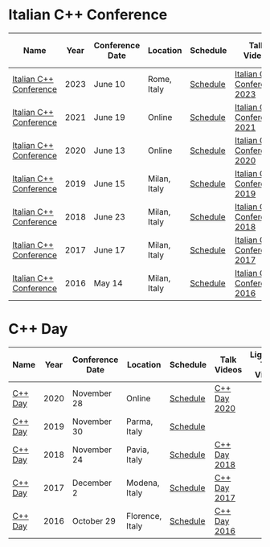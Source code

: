 # Italian C++ Conference

| Name | Year | Conference<br>Date | Location | Schedule | Talk Videos | Lightning<br>Talk Videos | Slides | Video Channel |
|---|---|---|---|---|---|---|---|---|
| [Italian C++ Conference](https://italiancpp.org/itcppcon23) | 2023 | June 10 | Rome, Italy | [Schedule](https://italiancpp.github.io/con23/) | [Italian C++ Conference 2023](https://www.youtube.com/playlist?list=PLsCm1Hs016LWmLbXL7in73BgB9AhMrfDa) | --- | [Slides](https://github.com/italiancpp/itcppcon23) | [YouTube](https://www.youtube.com/c/ItalianCppCommunity) |
| [Italian C++ Conference](https://italiancpp.github.io/) | 2021 | June 19 | Online | [Schedule](https://italiancpp.github.io/) | [Italian C++ Conference 2021](https://www.youtube.com/playlist?list=PLsCm1Hs016LV9BRKIqrNWEXfa5ggpiyki) | | [Slides](https://github.com/italiancpp/itcppcon21) | [YouTube](https://www.youtube.com/c/ItalianCppCommunity) |
| [Italian C++ Conference](https://italiancpp.org/eventi/2020-06-13-itcppcon20/) | 2020 | June 13 | Online | [Schedule](https://italiancpp.org/eventi/2020-06-13-itcppcon20/#agenda) | [Italian C++ Conference 2020](https://www.youtube.com/playlist?list=PLsCm1Hs016LWIjOrEftUA42ZwxsF30vZB) | | [Slides](https://github.com/italiancpp/itcppcon20) | [YouTube](https://www.youtube.com/c/ItalianCppCommunity) |
| [Italian C++ Conference](https://italiancpp.org/eventi/2019-06-15-itcppcon19/) | 2019 | June 15 | Milan, Italy | [Schedule](https://italiancpp.org/eventi/2019-06-15-itcppcon19/#agenda) | [Italian C++ Conference 2019](https://www.youtube.com/playlist?list=PLsCm1Hs016LU5PDVL3Hxgtuim_IIN4ajw) | | [Slides](https://github.com/italiancpp/itcppcon19) | [YouTube](https://www.youtube.com/c/ItalianCppCommunity) |
| [Italian C++ Conference](https://italiancpp.org/eventi/2018-06-23-itcppcon18/) | 2018 | June 23 | Milan, Italy | [Schedule](https://italiancpp.org/eventi/2018-06-23-itcppcon18/#agenda) | [Italian C++ Conference 2018](https://www.youtube.com/playlist?list=PLsCm1Hs016LW0zKJBvemhJ0YWIF1Fezd6) | | [Slides](https://github.com/italiancpp/itcppcon18) | [YouTube](https://www.youtube.com/c/ItalianCppCommunity) |
| [Italian C++ Conference](https://italiancpp.org/eventi/2017-06-17-itcppcon17/) | 2017 | June 17 | Milan, Italy | [Schedule](https://italiancpp.org/eventi/2017-06-17-itcppcon17/#agenda) | [Italian C++ Conference 2017](https://www.youtube.com/playlist?list=PLsCm1Hs016LWoGAOd9wKvdb1fEqj2olBz) | | [Slides](https://github.com/italiancpp/itcppcon17) | [YouTube](https://www.youtube.com/c/ItalianCppCommunity) |
| [Italian C++ Conference](https://italiancpp.org/eventi/2016-05-14-itcppcon16/) | 2016 | May 14 | Milan, Italy | [Schedule](https://italiancpp.org/eventi/2016-05-14-itcppcon16/#agenda) | [Italian C++ Conference 2016](https://www.youtube.com/playlist?list=PLsCm1Hs016LUOIdOmvp2cOgMuaQlPsVZK) | | | [YouTube](https://www.youtube.com/c/ItalianCppCommunity) |

# C++ Day

| Name | Year | Conference<br>Date | Location | Schedule | Talk Videos | Lightning<br>Talk Videos | Slides | Video Channel |
|---|---|---|---|---|---|---|---|---|
| [C++ Day](https://www.italiancpp.org/) | 2020 | November 28 | Online | [Schedule](https://italiancpp.org/eventi/2020-11-28-cppday20/) | [C++ Day 2020](https://www.youtube.com/playlist?list=PLsCm1Hs016LX6l97Royt5DSYy7V05nZmS) | | [Slides](https://github.com/italiancpp/cppday20) | [YouTube](https://www.youtube.com/c/ItalianCppCommunity) |
| [C++ Day](https://italiancpp.org/eventi/2019-11-30-cppday19/) | 2019 | November 30 | Parma, Italy | [Schedule](https://italiancpp.org/eventi/2019-11-30-cppday19/#agenda) | | | [Slides](https://github.com/italiancpp/cppday19/) | [YouTube](https://www.youtube.com/c/ItalianCppCommunity) |
| [C++ Day](https://italiancpp.org/eventi/2018-11-24-cppday18/) | 2018 | November 24 | Pavia, Italy | [Schedule](https://italiancpp.org/eventi/2018-11-24-cppday18/#agenda) | [C++ Day 2018](https://www.youtube.com/playlist?list=PLsCm1Hs016LWco9qjTuwzQtLB2FjGkfHo) | | [Slides](https://github.com/italiancpp/cppday18) | [YouTube](https://www.youtube.com/c/ItalianCppCommunity) |
| [C++ Day](https://italiancpp.org/eventi/2017-12-02-cppday17/) | 2017 | December 2 | Modena, Italy | [Schedule](https://italiancpp.org/eventi/2017-12-02-cppday17/#agenda) | [C++ Day 2017](https://www.youtube.com/playlist?list=PLsCm1Hs016LWK086XR-QgAKchfclBOL7O) | | [Slides](https://github.com/italiancpp/cppday17) | [YouTube](https://www.youtube.com/c/ItalianCppCommunity) |
| [C++ Day](https://italiancpp.org/eventi/2016-10-29-cppday16/) | 2016 | October 29 | Florence, Italy | [Schedule](https://italiancpp.org/eventi/2016-10-29-cppday16/#agenda) | [C++ Day 2016](https://www.youtube.com/watch?v=uAI54946G4k&list=PLsCm1Hs016LW9rB8rKxV0WNP6hNIUgjI4&ab_channel=ItalianCppCommunity) | | [Coding Dojo](https://github.com/italiancpp/cppday16) | [YouTube](https://www.youtube.com/c/ItalianCppCommunity) |
